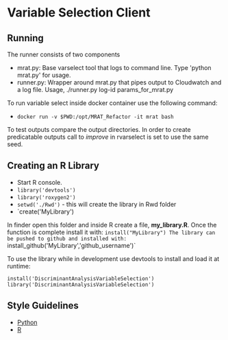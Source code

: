 # Variable Selection Client

## Running

The runner consists of two components

- mrat.py: Base varselect tool that logs to command line. Type 'python mrat.py' for usage.
- runner.py: Wrapper around mrat.py that pipes output to Cloudwatch and a log file. Usage, ./runner.py log-id params_for_mrat.py

To run variable select inside docker container use the following command:

* `docker run -v $PWD:/opt/MRAT_Refactor -it mrat bash`

To test outputs compare the output directories. In order to create predicatable outputs call to *improve* in rvarselect is set to 
use the same seed.

## Creating an R Library

- Start R console.
- `library('devtools')`
- `library('roxygen2')`
- `setwd('./Rwd')` - this will create the library in Rwd folder
- `create('MyLibrary')

In finder open this folder and inside R create a file, **my_library.R**. Once the function is complete install it with: `install("MyLibrary")
The library can be pushed to github and installed with: `install_github('MyLibrary','github_username')`

To use the library while in development use devtools to install and load it at runtime:
```
install('DiscriminantAnalysisVariableSelection')
library('DiscriminantAnalysisVariableSelection')
```

## Style Guidelines
- [Python](https://www.python.org/dev/peps/pep-0008/)
- [R](https://google.github.io/styleguide/Rguide.xml)
